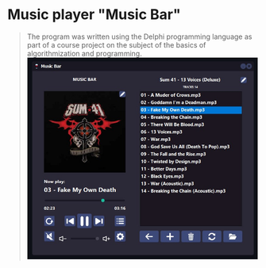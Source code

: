 # Music player "Music Bar"
> The program was written using the Delphi programming language as part of a course project on the subject of the basics of algorithmization and programming.
![](Screenshots\MainWindow.jpg)
